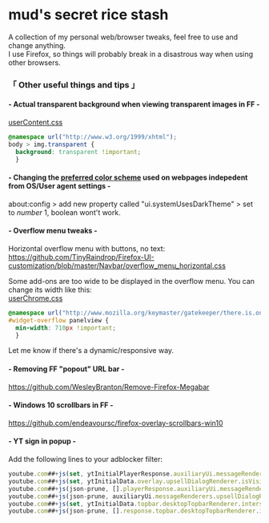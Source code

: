 # mud's secret rice stash

A collection of my personal web/browser tweaks, feel free to use and change anything.<br>
I use Firefox, so things will probably break in a disastrous way when using other browsers.

### 「 Other useful things and tips 」

#### - Actual transparent background when viewing transparent images in FF -
[userContent.css](http://kb.mozillazine.org/index.php?title=UserContent.css)
```css
@namespace url("http://www.w3.org/1999/xhtml");
body > img.transparent { 
  background: transparent !important;
  }
```

#### - Changing the [preferred color scheme](https://developer.mozilla.org/en-US/docs/Web/CSS/@media/prefers-color-scheme) used on webpages indepedent from OS/User agent settings -
about:config > add new property called "ui.systemUsesDarkTheme" > set to *number* 1, boolean wont't work.

#### - Overflow menu tweaks -
Horizontal overflow menu with buttons, no text:<br>
https://github.com/TinyRaindrop/Firefox-UI-customization/blob/master/Navbar/overflow_menu_horizontal.css<br>

Some add-ons are too wide to be displayed in the overflow menu. You can change its width like this:<br>
[userChrome.css](https://www.userchrome.org/how-create-userchrome-css.html)
```css
@namespace url("http://www.mozilla.org/keymaster/gatekeeper/there.is.only.xul");
#widget-overflow panelview {
  min-width: 710px !important;
  }
```
Let me know if there's a dynamic/responsive way.

#### - Removing FF "popout" URL bar -
https://github.com/WesleyBranton/Remove-Firefox-Megabar

#### - Windows 10 scrollbars in FF -
https://github.com/endeavoursc/firefox-overlay-scrollbars-win10

#### - YT sign in popup -
Add the following lines to your adblocker filter:
```js
youtube.com##+js(set, ytInitialPlayerResponse.auxiliaryUi.messageRenderers.upsellDialogRenderer.isVisible, false)
youtube.com##+js(set, ytInitialData.overlay.upsellDialogRenderer.isVisible, false)
youtube.com##+js(json-prune, [].playerResponse.auxiliaryUi.messageRenderers.upsellDialogRenderer)
youtube.com##+js(json-prune, auxiliaryUi.messageRenderers.upsellDialogRenderer)
youtube.com##+js(set, ytInitialData.topbar.desktopTopbarRenderer.interstitial.consentBumpRenderer.forceConsent, false)
youtube.com##+js(json-prune, [].response.topbar.desktopTopbarRenderer.interstitial.consentBumpRenderer)
```
